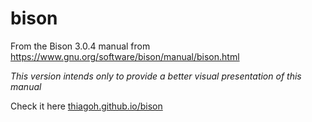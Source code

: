 # bison

From the Bison 3.0.4 manual from https://www.gnu.org/software/bison/manual/bison.html

*This version intends only to provide a better visual presentation of this manual*

Check it here [thiagoh.github.io/bison](https://thiagoh.github.io/bison/)

